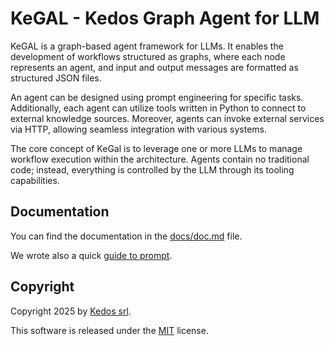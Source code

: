 # KeGAL - Kedos Graph Agent for LLM

KeGAL is a graph-based agent framework for LLMs. It enables the development
of workflows structured as graphs, where each node represents an agent, 
and input and output messages are formatted as structured JSON files.

An agent can be designed using prompt engineering for specific tasks. 
Additionally, each agent can utilize tools written in Python to connect to
external knowledge sources. Moreover, agents can invoke external services via HTTP,
allowing seamless integration with various systems.

The core concept of KeGal is to leverage one or more LLMs to manage workflow
execution within the architecture. Agents contain no traditional code; instead,
everything is controlled by the LLM through its tooling capabilities.

## Documentation

You can find the documentation in the [docs/doc.md](docs/doc.md) file.

We wrote also a quick [guide to prompt](docs/guide_to_prompt.md).

## Copyright

Copyright 2025 by [Kedos srl](https://www.kedos-srl.it/).

This software is released under the [MIT](LICENSE) license.


